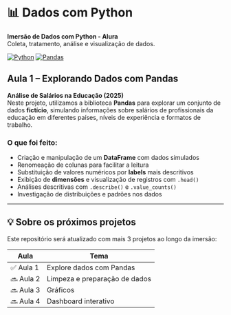 # 📊 Dados com Python

**Imersão de Dados com Python - Alura**  
Coleta, tratamento, análise e visualização de dados.

[![Python](https://img.shields.io/badge/Python-3776AB?style=for-the-badge&logo=python&logoColor=white)](https://www.python.org/)
[![Pandas](https://img.shields.io/badge/Pandas-150458?style=for-the-badge&logo=pandas&logoColor=white)](https://pandas.pydata.org/)

## Aula 1 – Explorando Dados com Pandas
**Análise de Salários na Educação (2025)**  
Neste projeto, utilizamos a biblioteca **Pandas** para explorar um conjunto de dados **fictício**, simulando informações sobre salários de profissionais da educação em diferentes países, níveis de experiência e formatos de trabalho.

### O que foi feito:
- Criação e manipulação de um **DataFrame** com dados simulados
- Renomeação de colunas para facilitar a leitura
- Substituição de valores numéricos por **labels** mais descritivos
- Exibição de **dimensões** e visualização de registros com `.head()`
- Análises descritivas com `.describe()` e `.value_counts()`
- Investigação de distribuições e padrões nos dados

---

## 💡 Sobre os próximos projetos
Este repositório será atualizado com mais 3 projetos ao longo da imersão:

| Aula | Tema
|------|------|
| ✅ Aula 1 | Explore dados com Pandas |
| 🔜 Aula 2 | Limpeza e preparação de dados |
| 🔜 Aula 3 | Gráficos |
| 🔜 Aula 4 | Dashboard interativo |

